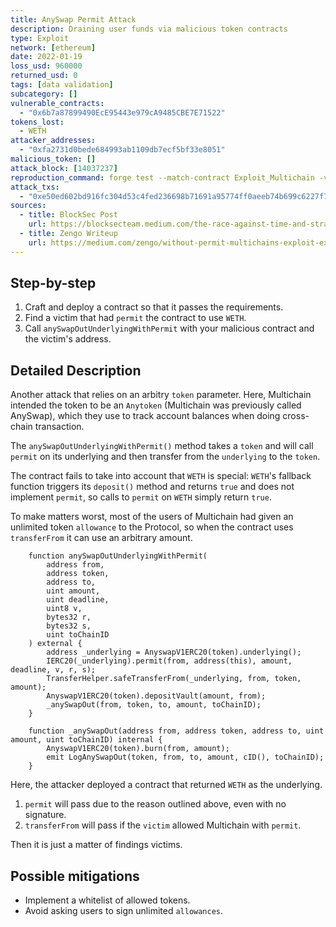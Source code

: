 ```yaml
---
title: AnySwap Permit Attack
description: Draining user funds via malicious token contracts
type: Exploit
network: [ethereum]
date: 2022-01-19
loss_usd: 960000
returned_usd: 0
tags: [data validation]
subcategory: []
vulnerable_contracts:
  - "0x6b7a87899490EcE95443e979cA9485CBE7E71522"
tokens_lost:
  - WETH
attacker_addresses:
  - "0xfa2731d0bede684993ab1109db7ecf5bf33e8051"
malicious_token: []
attack_block: [14037237]
reproduction_command: forge test --match-contract Exploit_Multichain -vvv
attack_txs:
  - "0xe50ed602bd916fc304d53c4fed236698b71691a95774ff0aeeb74b699c6227f7"
sources:
  - title: BlockSec Post
    url: https://blocksecteam.medium.com/the-race-against-time-and-strategy-about-the-anyswap-rescue-and-things-we-have-learnt-4fe086b186ac
  - title: Zengo Writeup
    url: https://medium.com/zengo/without-permit-multichains-exploit-explained-8417e8c1639b
---
```


## Step-by-step

1. Craft and deploy a contract so that it passes the requirements.
2. Find a victim that had `permit` the contract to use `WETH`.
3. Call `anySwapOutUnderlyingWithPermit` with your malicious contract and the victim's address.

## Detailed Description

Another attack that relies on an arbitry `token` parameter. Here, Multichain intended the token to be an `Anytoken` (Multichain was previously called AnySwap), which they use to track account balances when doing cross-chain transaction.

The `anySwapOutUnderlyingWithPermit()` method takes a `token` and will call `permit` on its underlying and then transfer from the `underlying` to the `token`.

The contract fails to take into account that `WETH` is special: `WETH`'s fallback function triggers its `deposit()` method and returns `true` and does not implement `permit`, so calls to `permit` on `WETH` simply return `true`.

To make matters worst, most of the users of Multichain had given an unlimited token `allowance` to the Protocol, so when the contract uses `transferFrom` it can use an arbitrary amount.

```solidity
    function anySwapOutUnderlyingWithPermit(
        address from,
        address token,
        address to,
        uint amount,
        uint deadline,
        uint8 v,
        bytes32 r,
        bytes32 s,
        uint toChainID
    ) external {
        address _underlying = AnyswapV1ERC20(token).underlying();
        IERC20(_underlying).permit(from, address(this), amount, deadline, v, r, s);
        TransferHelper.safeTransferFrom(_underlying, from, token, amount);
        AnyswapV1ERC20(token).depositVault(amount, from);
        _anySwapOut(from, token, to, amount, toChainID);
    }

    function _anySwapOut(address from, address token, address to, uint amount, uint toChainID) internal {
        AnyswapV1ERC20(token).burn(from, amount);
        emit LogAnySwapOut(token, from, to, amount, cID(), toChainID);
    }
```

Here, the attacker deployed a contract that returned `WETH` as the underlying.

1. `permit` will pass due to the reason outlined above, even with no signature.
2. `transferFrom` will pass if the `victim` allowed Multichain with `permit`.

Then it is just a matter of findings victims.

## Possible mitigations

- Implement a whitelist of allowed tokens.
- Avoid asking users to sign unlimited `allowances`.

